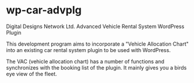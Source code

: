 wp-car-advplg
=============

Digital Designs Network Ltd. Advanced Vehicle Rental System WordPress Plugin

This development program aims to incorporate a "Vehicle Allocation Chart" into an existing car rental system plugin to be used with WordPress.

The VAC (vehicle allocation chart) has a number of functions and synchronizes with the booking list of the plugin. It mainly gives you a birds eye view of the fleet.

